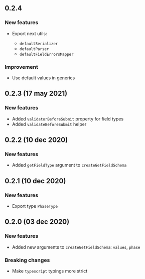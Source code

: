 ## 0.2.4

### New features

- Export next utils:

  - `defaultSerializer`
  - `defaultParser`
  - `defaultFieldErrorsMapper`

### Improvement

- Use default values in generics

## 0.2.3 (17 may 2021)

### New features

- Added `validatorBeforeSubmit` property for field types
- Added `validateBeforeSubmit` helper

## 0.2.2 (10 dec 2020)

### New features

- Added `getFieldType` argument to `createGetFieldSchema`

## 0.2.1 (10 dec 2020)

### New features

- Export type `PhaseType`

## 0.2.0 (03 dec 2020)

### New features

- Added new arguments to `createGetFieldSchema`: `values`, `phase`

### Breaking changes

- Make `typescript` typings more strict
